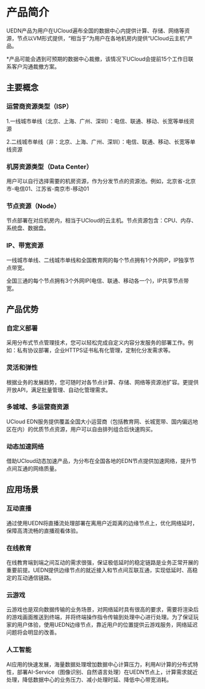 # 产品简介



UEDN产品为用户在UCloud遍布全国的数据中心内提供计算、存储、网络等资源，节点以VM形式提供，“相当于”为用户在各地机房内提供“UCloud云主机”产品。

\*产品可能会遇到可预期的数据中心裁撤，该情况下UCloud会提前15个工作日联系客户沟通裁撤方案。

## 主要概念

### 运营商资源类型（ISP）

1.一线城市单线（北京、上海、广州、深圳）：电信、联通、移动、长宽等单线资源

2.二线城市单线（非：北京、上海、广州、深圳）：电信、联通、移动、长宽等单线资源

### 机房资源类型（Data Center）

用户可以自行选择需要的机房资源，作为分发节点的资源池。例如，北京省-北京市-电信01、江苏省-南京市-移动01

### 节点资源（Node）

节点部署在对应机房内，相当于UCloud的云主机。节点资源包含：CPU、内存、系统盘、数据盘。

### IP、带宽资源

一线城市单线、二线城市单线和全国教育网的每个节点拥有1个外网IP，IP独享节点带宽。

全国三通的每个节点拥有3个外网IP(电信、联通、移动各一个)，IP共享节点带宽。

## 产品优势

### 自定义部署

采用分布式节点管理技术，您可以轻松完成自定义内容分发服务的部署工作。例如：私有协议部署，企业HTTPS证书私有化管理，定制化分发需求等。

### 灵活和弹性

根据业务的发展趋势，您可随时对各节点计算、存储、网络等资源池扩容。更提供开放API，满足批量管理、自动化管理需求。

### 多城域、多运营商资源

UCloud EDN服务提供覆盖全国大小运营商（包括教育网、长城宽带、国内偏远地区在内）的优质节点资源，用户可以自由排列组合后快速购买。

### 动态加速网络

借助UCloud动态加速产品，为分布在全国各地的EDN节点提供加速网络，提升节点间互通的网络质量。

## 应用场景

### **互动直播**

通过使用UEDN将直播流处理部署在离用户近距离的边缘节点上，优化网络延时，保障高清流畅的直播观看体验。

### **在线教育**

在线教育端到端之间互动的需求很强，保证极低延时的稳定链路是业务正常开展的重要前提。UEDN提供边缘节点的就近接入和节点间互联互通，实现低延时、高稳定的互动通信链路。

### **云游戏**

云游戏也是双向数据传输的业务场景，对网络延时具有很高的要求，需要将渲染后的游戏画面推送到终端，并将终端操作指令传输到处理中心进行处理。为了保证玩家的用户体验，使用UEDN边缘节点，靠近用户的位置提供云游戏服务，网络延迟问题将会明显的改善。

### **人工智能**

AI应用的快速发展，海量数据处理增加数据中心计算压力，利用AI计算的分布式特性，部署AI-Service（图像识别、自然语言处理）在UEDN节点上，计算需求就近处理，降低数据中心的业务压力、减小处理时延、降低中心带宽消耗。